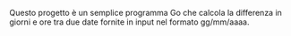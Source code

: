 <!-- Use this file to provide workspace-specific custom instructions to Copilot. For more details, visit https://code.visualstudio.com/docs/copilot/copilot-customization#_use-a-githubcopilotinstructionsmd-file -->

Questo progetto è un semplice programma Go che calcola la differenza in giorni e ore tra due date fornite in input nel formato gg/mm/aaaa.
